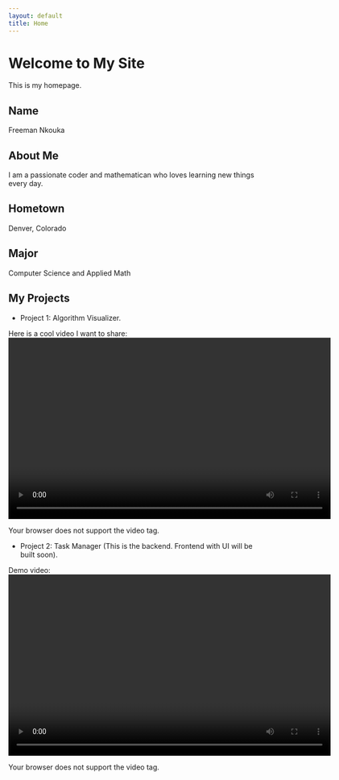 ```yaml
---
layout: default
title: Home
---
```


# Welcome to My Site

This is my homepage.

## Name

Freeman Nkouka

## About Me

I am a passionate coder and mathematican who loves learning new things every day.

## Hometown

Denver, Colorado

## Major

Computer Science and Applied Math

## My Projects

- Project 1: Algorithm Visualizer.

Here is a cool video I want to share:
<video width="640" height="360" controls>

  <source src="videos/Algorithm_Visual.mp4" type="video/mp4">
  Your browser does not support the video tag.
</video>

- Project 2: Task Manager (This is the backend. Frontend with UI will be built soon).

Demo video:
<video width="640" height="360" controls>

  <source src="videos/videos/Task_Manager_Backend.mp4" type="video/mp4">
  Your browser does not support the video tag.
</video>
